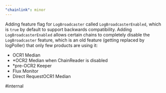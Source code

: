```yaml
---
"chainlink": minor
---
```


Adding feature flag for `LogBroadcaster` called `LogBroadcasterEnabled`, which is `true` by default to support backwards compatibility.
Adding `LogBroadcasterEnabled` allows certain chains to completely disable the `LogBroadcaster` feature, which is an old feature (getting replaced by logPoller) that only few products are using it:
* OCR1 Median
* *OCR2 Median when ChainReader is disabled
* *pre-OCR2 Keeper 
* Flux Monitor 
* Direct RequestOCR1 Median

#internal
